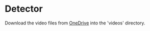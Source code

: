 # Detector

Download the video files from [OneDrive](https://stuxjtueducn-my.sharepoint.com/:f:/g/personal/wangluhui_stu_xjtu_edu_cn/EvwR4E5_wZZPqPlRNLXcbMIBwUw-cMISy-dnOg0NDhjd2Q?e=RkE2F8) into the 'videos' directory.